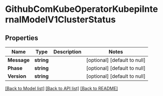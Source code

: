 # GithubComKubeOperatorKubepiInternalModelV1ClusterStatus

## Properties
Name | Type | Description | Notes
------------ | ------------- | ------------- | -------------
**Message** | **string** |  | [optional] [default to null]
**Phase** | **string** |  | [optional] [default to null]
**Version** | **string** |  | [optional] [default to null]

[[Back to Model list]](../README.md#documentation-for-models) [[Back to API list]](../README.md#documentation-for-api-endpoints) [[Back to README]](../README.md)


